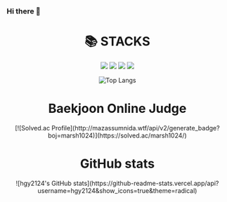 ### Hi there 👋
<div align=center><h1>📚 STACKS</h1></div>

<div align=center> 
  <img src="https://img.shields.io/badge/java-007396?style=for-the-badge&logo=java&logoColor=white"> 
  <img src="https://img.shields.io/badge/c++-00599C?style=for-the-badge&logo=c%2B%2B&logoColor=white">
  <img src="https://img.shields.io/badge/python-3776AB?style=for-the-badge&logo=python&logoColor=white"> 
  <img src="https://img.shields.io/badge/kotlin-7F52FF?style=for-the-badge&logo=kotlin&logoColor=white">
  <br>
  
  ![Top Langs](https://github-readme-stats.vercel.app/api/top-langs/?username=hgy2124&layout=compact&theme=radical)
<h1>Baekjoon Online Judge</h1>
[![Solved.ac Profile](http://mazassumnida.wtf/api/v2/generate_badge?boj=marsh1024)](https://solved.ac/marsh1024/)
<br>
<h1>GitHub stats</h1>
![hgy2124's GitHub stats](https://github-readme-stats.vercel.app/api?username=hgy2124&show_icons=true&theme=radical)  
</div>




